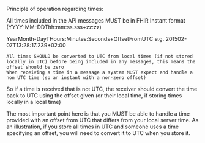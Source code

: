 



Principle of operation regarding times:

 


	
All times included in the API messages MUST be in FHIR Instant format (YYYY-MM-DDThh:mm:ss.sss+zz:zz)
	

		
 YearMonth-DayTHours:Minutes:Seconds+OffsetFromUTC
		 e.g. 201502-07T13:28:17.239+02:00
	
	
	All times SHOULD be converted to UTC from local times (if not stored locally in UTC) before being included in any messages, this means the offset should be zero
	When receiving a time in a message a system MUST expect and handle a non UTC time (so an instant with a non-zero offset)
	

		
 So if a time is received that is not UTC, the receiver should convert the time back to UTC using the offset given (or their local time, if storing times locally in a local time)
	
	


 

The most important point here is that you MUST be able to handle a time provided with an offset from UTC that differs from your local server time. As an illustration, if you store all times in UTC and someone uses a time specifying an offset, you will need to convert it to UTC when you store it.
